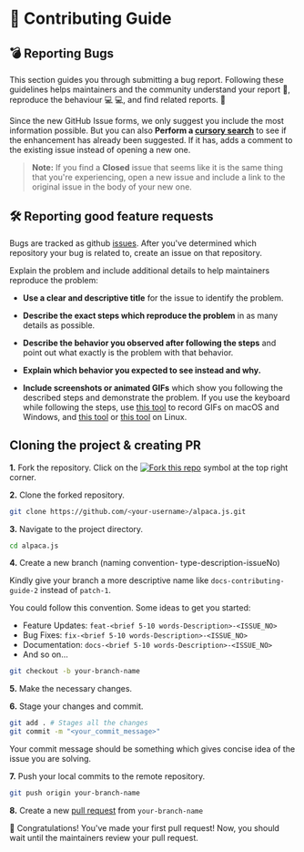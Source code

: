 # 📄 Contributing Guide

## 💣 Reporting Bugs

This section guides you through submitting a bug report. Following these guidelines helps maintainers and the community understand your report 📝, reproduce the behaviour 💻 💻, and find related reports. 🔎

Since the new GitHub Issue forms, we only suggest you include the most information possible. But you can also **Perform a [cursory search](../../../issues)** to see if the enhancement has already been suggested. If it has, adds a comment to the existing issue instead of opening a new one.

> **Note:** If you find a **Closed** issue that seems like it is the same thing that you're experiencing, open a new issue and include a link to the original issue in the body of your new one.

## 🛠 Reporting good feature requests

Bugs are tracked as github [issues](../../../issues). After you've determined which repository your bug is related to, create an issue on that repository.

Explain the problem and include additional details to help maintainers reproduce the problem:

* **Use a clear and descriptive title** for the issue to identify the problem.
* **Describe the exact steps which reproduce the problem** in as many details as possible.

* **Describe the behavior you observed after following the steps** and point out what exactly is the problem with that behavior.
* **Explain which behavior you expected to see instead and why.**
* **Include screenshots or animated GIFs** which show you following the described steps and demonstrate the problem. If you use the keyboard while following the steps, use [this tool](https://www.cockos.com/licecap/) to record GIFs on macOS and Windows, and [this tool](https://github.com/colinkeenan/silentcast) or [this tool](https://github.com/GNOME/byzanz) on Linux.

## Cloning the project & creating PR

**1.** Fork the repository. Click on the [![Fork this repo](https://img.icons8.com/fluency/30/000000/code-fork.png)](https://github.com/krshkodes/alpaca.js/fork) symbol at the top right corner.

**2.** Clone the forked repository.

```bash
git clone https://github.com/<your-username>/alpaca.js.git
```

**3.** Navigate to the project directory.

```bash
cd alpaca.js
```

**4.** Create a new branch (naming convention- type-description-issueNo)

Kindly give your branch a more descriptive name like `docs-contributing-guide-2` instead of `patch-1`.

You could follow this convention. Some ideas to get you started:

* Feature Updates: `feat-<brief 5-10 words-Description>-<ISSUE_NO>`
* Bug Fixes: `fix-<brief 5-10 words-Description>-<ISSUE_NO>`
* Documentation: `docs-<brief 5-10 words-Description>-<ISSUE_NO>`
* And so on...

```bash
git checkout -b your-branch-name
```

**5.** Make the necessary changes.

**6.** Stage your changes and commit.

```bash
git add . # Stages all the changes
git commit -m "<your_commit_message>"
```

Your commit message should be something which gives concise idea of the issue you are solving.

**7.** Push your local commits to the remote repository.

```bash
git push origin your-branch-name
```

**8.** Create a new [pull request](https://help.github.com/en/github/collaborating-with-issues-and-pull-requests/creating-a-pull-request) from `your-branch-name`

🎉 Congratulations! You've made your first pull request! Now, you should wait until the maintainers review your pull request.
